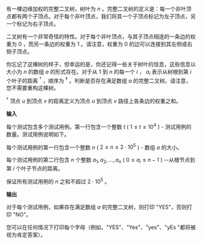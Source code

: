 有一棵边缘加权的完整二叉树，树叶为 $n$ 。完整二叉树的定义是：每一个非叶顶点都有两个子顶点。对于每个非叶顶点，我们将其一个子顶点标记为左子顶点，另一个标记为右子顶点。

二叉树有一个非常奇怪的特性。对于每个非叶顶点，与其子顶点相连的一条边的权重为 $0$ ，而另一条边的权重为 $1$ 。请注意，权重为 $0$ 的边可以连接到其左侧或右侧子顶点。

你忘记了这棵树的样子，但幸运的是，你还记得一些关于树叶的信息，这些信息以大小为 $n$ 的数组 $a$ 的形式存在。对于从 $1$ 到 $n$ 的每一个 $i$ ， $a_i$ 表示从树根到第 $i$ 个叶子的距离 $^\dagger$ ，顺序为 $^\ddagger$ 。判断是否存在满足数组 $a$ 的完整二叉树。请注意，您不需要重构这棵树。

$^\dagger$ 顶点 $u$ 到顶点 $v$ 的距离定义为顶点 $u$ 到顶点 $v$ 路径上各条边的权重之和。


**输入**

每个测试包含多个测试用例。第一行包含一个整数 $t$ ( $1 \leq t \leq 10^4$ ) - 测试用例的数量。测试用例说明如下。

每个测试用例的第一行包含一个整数 $n$ ( $2 \le n \le 2\cdot 10^5$ ) - 数组 $a$ 的大小。

每个测试用例的第二行包含 $n$ 个整数 $a_1, a_2, \ldots, a_n$ ( $0 \le a_i \le n - 1$ ) --从根节点到第 $i$ 个叶子节点的距离。

保证所有测试用例的 $n$ 之和不超过 $2\cdot 10^5$ 。

**输出**

对于每个测试用例，如果存在满足数组 $a$ 的完整二叉树，则打印 "YES"，否则打印 "NO"。

您可以在任何情况下打印每个字母（例如，"YES"、"Yes"、"yes"、"yEs "都将被视为肯定答案）。